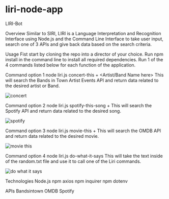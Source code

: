 # liri-node-app
LIRI-Bot

Overview
Similar to SIRI, LIRI is a Language Interpretation and Recognition Interface using Node.js and the Command Line Interface to take user input, search one of 3 APIs and give back data based on the search criteria.

Usage
Fist start by cloning the repo into a director of your choice.
Run npm install in the command line to install all required dependencies.
Run 1 of the 4 commands listed below for each function of the application.

Command option 1 node liri.js concert-this + <Artist/Band Name here> This will search the Bands in Town Artist Events API and return data related to the desired artist or Band. 

![concert](https://user-images.githubusercontent.com/25557837/84585429-9bf5e480-adc4-11ea-86fd-1c8a9b739b7d.PNG)


Command option 2 node liri.js spotify-this-song + <song name here> This will search the Spotify API and return data related to the desired song. 
  
![spotify](https://user-images.githubusercontent.com/25557837/84585457-d2cbfa80-adc4-11ea-8b9c-2f375018ae6e.PNG)


Command option 3 node liri.js movie-this + <movie name here> This will search the OMDB API and return data related to the desired movie. 

![movie this](https://user-images.githubusercontent.com/25557837/84585458-d6f81800-adc4-11ea-8732-cca8c728962b.PNG)

Command option 4 node liri.js do-what-it-says This will take the text inside of the random.txt file and use it to call one of the Liri commands.

![do what it says](https://user-images.githubusercontent.com/25557837/84585463-e0818000-adc4-11ea-9f19-71bd4ce990f3.PNG)


Technologies
Node.js
npm axios
npm inquirer
npm dotenv

APIs
Bandsintown
OMDB
Spotify
